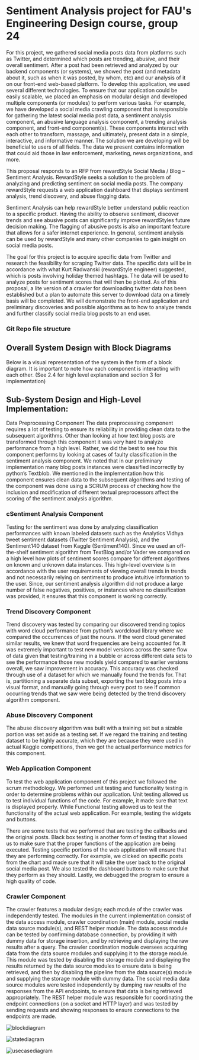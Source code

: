 # Sentiment Analysis project for FAU's Engineering Design course, group 24
For this project, we gathered social media posts data from platforms such as Twitter, and determined which posts are trending, abusive, and their overall sentiment. After a post had been retrieved and analyzed by our backend components (or systems), we showed the post (and metadata about it, such as when it was posted, by whom, etc) and our analysis of it on our front-end web-based platform. To develop this application, we used several different technologies. To ensure that our application could be easily scalable, we placed an emphasis on modular design and developed multiple components (or modules) to perform various tasks. For example, we have developed a social media crawling component that is responsible for gathering the latest social media post data, a sentiment analysis component, an abusive language analysis component, a trending analysis component, and front-end component(s). These components interact with each other to transform, massage, and ultimately, present data in a simple, interactive, and informative manner. The solution we are developing will be beneficial to users of all fields. The data we present contains information that could aid those in law enforcement, marketing, news organizations, and more.

This proposal responds to an RFP from rewardStyle Social Media / Blog – Sentiment Analysis. RewardStyle seeks a solution to the problem of analyzing and predicting sentiment on social media posts. The company rewardStyle requests a web application dashboard that displays sentiment analysis, trend discovery, and abuse flagging data.

Sentiment Analysis can help rewardStyle better understand public reaction to a specific product. Having the ability to observe sentiment, discover trends and see abusive posts can significantly improve rewardStyles future decision making. The flagging of abusive posts is also an important feature that allows for a safer internet experience. In general, sentiment analysis can be used by rewardStyle and many other companies to gain insight on social media posts. 

The goal for this project is to acquire specific data from Twitter and research the feasibility for scraping Twitter data. The specific data will be in accordance with what Kurt Radwanski (rewardStyle engineer) suggested, which is posts involving holiday themed hashtags. The data will be used to analyze posts for sentiment scores that will then be plotted. As of this proposal, a lite version of a crawler for downloading twitter data has been established but a plan to automate this server to download data on a timely basis will be completed. We will demonstrate the front-end application and preliminary discoveries and possible algorithms as to how to analyze trends and further classify social media blog posts to an end user.

### Git Repo file structure



## Overall System Design with Block Diagrams
Below is a visual representation of the system in the form of a block diagram. It is important to note how each component is interacting with each other. (See 2.4 for high level explanation and section 3 for implementation)

## Sub-System Design and High-Level Implementation:
Data Preprocessing Component
The data preprocessing component requires a lot of testing to ensure its reliability in providing clean data to the subsequent algorithms. Other than looking at how text blog posts are transformed through this component it was very hard to analyze performance from a high level. Rather, we did the best to see how this component performs by looking at cases of faulty classification in the sentiment analysis component. We noted that in our preliminary implementation many blog posts instances were classified incorrectly by python’s Textblob. We mentioned in the implementation how this component ensures clean data to the subsequent algorithms and testing of the component was done using a SCRUM process of checking how the inclusion and modification of different textual preprocessors affect the scoring of the sentiment analysis algorithm. 


### cSentiment Analysis Component
Testing for the sentiment was done by analyzing classification performances with known labeled datasets such as the Analytics Vidhya tweet sentiment datasets (Twitter Sentiment Analysis), and the Sentiment140 dataset from Kaggle (Sentiment140). Since we used an off-the-shelf sentiment algorithm from TextBlog and/or Vader we compared on a high level how plots of sentiment scores compare for different algorithms on known and unknown data instances. This high-level overview is in accordance with the user requirements of viewing overall trends in trends and not necessarily relying on sentiment to produce intuitive information to the user. Since, our sentiment analysis algorithm did not produce a large number of false negatives, positives, or instances where no classification was provided, it ensures that this component is working correctly. 

### Trend Discovery Component
Trend discovery was tested by comparing our discovered trending topics with word cloud performance from python’s wordcloud library where we compared the occurrences of just the nouns. If the word cloud generated similar results, we knew that word frequencies are being accounted for. It was extremely important to test new model versions across the same flow of data given that testing/training in a bubble or across different data sets to see the performance those new models yield compared to earlier versions overall, we saw improvement in accuracy. This accuracy was checked through use of a dataset for which we manually found the trends for. That is, partitioning a separate data subset, exporting the text blog posts into a visual format, and manually going through every post to see if common occurring trends that we saw were being detected by the trend discovery algorithm component. 

### Abuse Discovery Component
The abuse discovery algorithm was built with a training set but a sizable portion was set aside as a testing set. If we regard the training and testing dataset to be highly accurate, which they are because they were used in actual Kaggle competitions, then we got the actual performance metrics for this component. 


### Web Application Component
To test the web application component of this project we followed the scrum methodology. We performed unit testing and functionality testing in order to determine problems within our application. Unit testing allowed us to test individual functions of the code. For example, it made sure that text is displayed properly.  While Functional testing allowed us to test the functionality of the actual web application. For example, testing the widgets and buttons. 

There are some tests that we performed that are testing the callbacks and the original posts. Black box testing is another form of testing that allowed us to make sure that the proper functions of the application are being executed. Testing specific portions of the web application will ensure that they are performing correctly. For example, we clicked on specific posts from the chart and made sure that it will take the user back to the original social media post. We also tested the dashboard buttons to make sure that they perform as they should. Lastly, we debugged the program to ensure a high quality of code. 

### Crawler Component
The crawler features a modular design; each module of the crawler was independently tested. The modules in the current implementation consist of the data access module, crawler coordination (main) module, social media data source module(s), and REST helper module. The data access module can be tested by confirming database connection, by providing it with dummy data for storage insertion, and by retrieving and displaying the raw results after a query. The crawler coordination module oversees acquiring data from the data source modules and supplying it to the storage module. This module was tested by disabling the storage module and displaying the results returned by the data source modules to ensure data is being retrieved, and then by disabling the pipeline from the data source(s) module and supplying the storage module with dummy data. The social media data source modules were tested independently by dumping raw results of the responses from the API endpoints, to ensure that data is being retrieved appropriately. The REST helper module was responsible for coordinating the endpoint connections (on a socket and HTTP layer) and was tested by sending requests and showing responses to ensure connections to the endpoints are made.


![blockdiagram](https://user-images.githubusercontent.com/8900863/137652503-a7fbd46e-3b09-45f2-be86-034e04251fa9.JPG)

![statediagram](https://user-images.githubusercontent.com/8900863/137652511-4a28e19e-5642-448a-a961-aabb0758d0ec.JPG)

![usecasediagram](https://user-images.githubusercontent.com/8900863/137652517-fcf117b4-0d30-4cd9-8eac-3d09a399024f.JPG)



